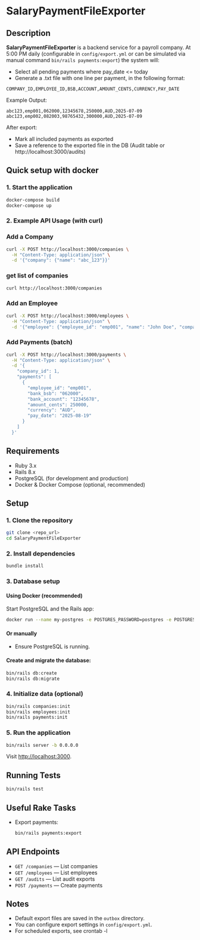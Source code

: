 # SalaryPaymentFileExporter


## Description

**SalaryPaymentFileExporter** is a backend service for a payroll company. At 5:00 PM daily (configurable in ```config/export.yml``` or can be simulated via manual command ```bin/rails payments:export```) the system will:

- Select all pending payments where pay_date <= today
- Generate a .txt file with one line per payment, in the following format:
```
COMPANY_ID,EMPLOYEE_ID,BSB,ACCOUNT,AMOUNT_CENTS,CURRENCY,PAY_DATE
```

Example Output: 
```
abc123,emp001,062000,12345678,250000,AUD,2025-07-09 
abc123,emp002,082003,98765432,300000,AUD,2025-07-09 
```
After export: 
- Mark all included payments as exported 
- Save a reference to the exported file in the DB (Audit table or http://localhost:3000/audits)

## Quick setup with docker
### 1. Start the application
```bash
docker-compose build
docker-compose up
```

### 2. Example API Usage (with curl)

### Add a Company
```bash
curl -X POST http://localhost:3000/companies \
  -H "Content-Type: application/json" \
  -d '{"company": {"name": "abc_123"}}'
```

### get list of companies
```bash
curl http://localhost:3000/companies   
```

### Add an Employee
```bash
curl -X POST http://localhost:3000/employees \
  -H "Content-Type: application/json" \
  -d '{"employee": {"employee_id": "emp001", "name": "John Doe", "company_id": 1}}'
```

### Add Payments (batch)
```bash
curl -X POST http://localhost:3000/payments \
  -H "Content-Type: application/json" \
  -d '{
    "company_id": 1,
    "payments": [
      {
        "employee_id": "emp001",
        "bank_bsb": "062000",
        "bank_account": "12345678",
        "amount_cents": 250000,
        "currency": "AUD",
        "pay_date": "2025-08-19"
      }
    ]
  }'
```

## Requirements

- Ruby 3.x
- Rails 8.x
- PostgreSQL (for development and production)
- Docker & Docker Compose (optional, recommended)

## Setup

### 1. Clone the repository

```bash
git clone <repo_url>
cd SalaryPaymentFileExporter
```

### 2. Install dependencies

```bash
bundle install
```

### 3. Database setup

#### Using Docker (recommended)

Start PostgreSQL and the Rails app:

```bash
docker run --name my-postgres -e POSTGRES_PASSWORD=postgres -e POSTGRES_USER=postgres -e POSTGRES_DB=salary_payment_development -p 5432:5432 -d postgres:16
```

#### Or manually

- Ensure PostgreSQL is running.

#### Create and migrate the database:

```bash
bin/rails db:create
bin/rails db:migrate
```

### 4. Initialize data (optional)

```bash
bin/rails companies:init
bin/rails employees:init
bin/rails payments:init
```

### 5. Run the application

```bash
bin/rails server -b 0.0.0.0
```

Visit [http://localhost:3000](http://localhost:3000).

## Running Tests

```bash
bin/rails test
```

## Useful Rake Tasks

- Export payments:  
  ```bash
  bin/rails payments:export
  ```

## API Endpoints

- `GET /companies` — List companies
- `GET /employees` — List employees
- `GET /audits` — List audit exports
- `POST /payments` — Create payments

## Notes

- Default export files are saved in the `outbox` directory.
- You can configure export settings in `config/export.yml`.
- For scheduled exports, see crontab -l